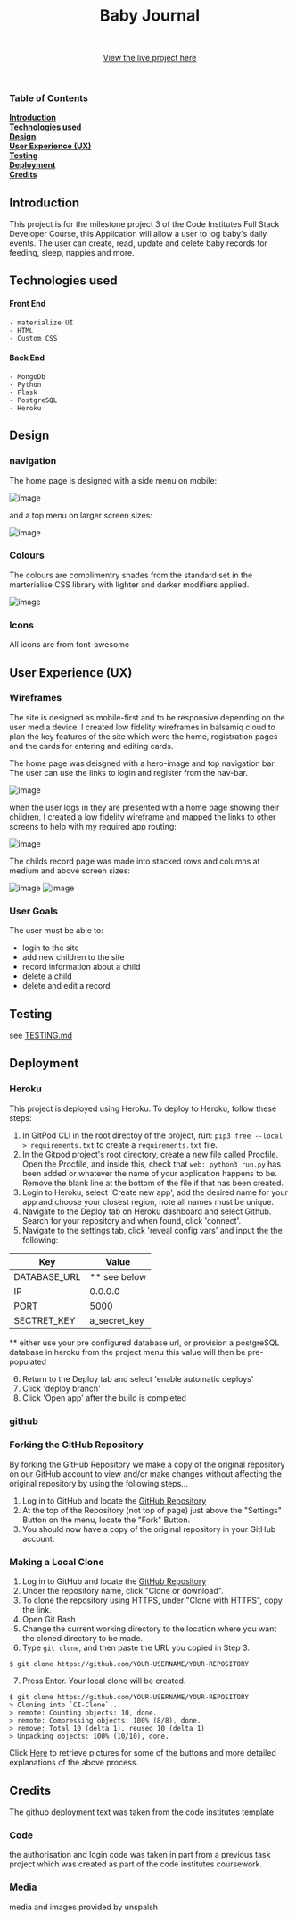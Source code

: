<h1 align="center">Baby Journal</h1>
<br> 
<div align="center">
  
[View the live project here](https://milestone-project-3-flaskapp.herokuapp.com/)

</div>
<br> 

### Table of Contents
**[Introduction](#introduction)**<br>
**[Technologies used](#technologies-used)**<br>
**[Design](#design)**<br>
**[User Experience (UX)](#user-experience-ux)**<br>
**[Testing](#testing)**<br>
**[Deployment](#deployment)**<br>
**[Credits](#credits)**<br>

## Introduction

This project is for the milestone project 3 of the Code Institutes Full Stack Developer Course, this Application will allow a user to log baby's daily events. The user can create, read, update and delete baby records for feeding, sleep, nappies and more. 

## Technologies used
  #### Front End
    - materialize UI
    - HTML
    - Custom CSS
  #### Back End  
    - MongoDb
    - Python
    - Flask
    - PostgreSQL
    - Heroku

## Design

### navigation

The home page is designed with a side menu on mobile:

![image](https://user-images.githubusercontent.com/69271605/194311558-5cf16191-f517-4271-b2f3-7fdefd549ec3.png)

and a top menu on larger screen sizes:

![image](https://user-images.githubusercontent.com/69271605/194311725-238db4f4-08c5-41d9-95e6-6115e57355c5.png)


### Colours

The colours are complimentry shades from the standard set in the marterialise CSS library with lighter and darker modifiers applied.

![image](https://user-images.githubusercontent.com/69271605/195979935-a12f6697-e6a7-4353-89cf-ffb7766f0a0e.png)


### Icons

All icons are from font-awesome

## User Experience (UX)

### Wireframes

The site is designed as mobile-first and to be responsive depending on the user media device. I created low fidelity wireframes in balsamiq cloud to plan the key features of the site which were the home, registration pages and the cards for entering and editing cards.

The home page was deisgned with a hero-image and top navigation bar. The user can use the links to login and register from the nav-bar.

![image](https://user-images.githubusercontent.com/69271605/194308033-c3c16c8b-1269-408c-906a-1fb9de1f7732.png)

when the user logs in they are presented with a home page showing their children, I created a low fidelity wireframe and mapped the links to other screens to help with my required app routing:

![image](https://user-images.githubusercontent.com/69271605/194308312-85e2868a-1fe3-4029-8fdd-9e001784cce4.png)


The childs record page was made into stacked rows and columns at medium and above screen sizes:

![image](https://user-images.githubusercontent.com/69271605/194307008-e4f3b6d1-7f6e-43e8-9e73-5ad1df2e7d9c.png)
![image](https://user-images.githubusercontent.com/69271605/194307851-47b5cc05-e1ba-4285-a6a7-314c9317a3f1.png)

### User Goals

The user must be able to:
- login to the site
- add new children to the site
- record information about a child
- delete a child
- delete and edit a record

## Testing
see [TESTING.md](https://github.com/NicoBrown/milestone-3/edit/main/TESTING.md)

## Deployment

### Heroku

This project is deployed using Heroku. To deploy to Heroku, follow these steps:

1. In GitPod CLI in the root directoy of the project, run: `pip3 free --local > requirements.txt` to create a `requirements.txt` file.
2. In the Gitpod project's root directory, create a new file called Procfile. Open the Procfile, and inside this, check that `web: python3 run.py` has been added or whatever the name of your application happens to be. Remove the blank line at the bottom of the file if that has been created.
3. Login to Heroku, select 'Create new app', add the desired name for your app and choose your closest region, note all names must be unique.
4. Navigate to the Deploy tab on Heroku dashboard and select Github. Search for your repository and when found, click 'connect'.
5. Navigate to the settings tab, click 'reveal config vars' and input the the following:

Key | Value
----|------
DATABASE_URL | ** see below
IP | 0.0.0.0
PORT | 5000
SECTRET_KEY | a_secret_key

** either use your pre configured database url, or provision a postgreSQL database in heroku from the project menu this value will then be pre-populated

6. Return to the Deploy tab and select 'enable automatic deploys'
7. Click 'deploy branch'
8. Click 'Open app' after the build is completed


### github

### Forking the GitHub Repository

By forking the GitHub Repository we make a copy of the original repository on our GitHub account to view and/or make changes without affecting the original repository by using the following steps...

1. Log in to GitHub and locate the [GitHub Repository](https://github.com/NicoBrown/milestone-3)
2. At the top of the Repository (not top of page) just above the "Settings" Button on the menu, locate the "Fork" Button.
3. You should now have a copy of the original repository in your GitHub account.

### Making a Local Clone

1. Log in to GitHub and locate the [GitHub Repository](https://github.com/NicoBrown/milestone-3)
2. Under the repository name, click "Clone or download".
3. To clone the repository using HTTPS, under "Clone with HTTPS", copy the link.
4. Open Git Bash
5. Change the current working directory to the location where you want the cloned directory to be made.
6. Type `git clone`, and then paste the URL you copied in Step 3.

```
$ git clone https://github.com/YOUR-USERNAME/YOUR-REPOSITORY
```

7. Press Enter. Your local clone will be created.

```
$ git clone https://github.com/YOUR-USERNAME/YOUR-REPOSITORY
> Cloning into `CI-Clone`...
> remote: Counting objects: 10, done.
> remote: Compressing objects: 100% (8/8), done.
> remove: Total 10 (delta 1), reused 10 (delta 1)
> Unpacking objects: 100% (10/10), done.
```

Click [Here](https://help.github.com/en/github/creating-cloning-and-archiving-repositories/cloning-a-repository#cloning-a-repository-to-github-desktop) to retrieve pictures for some of the buttons and more detailed explanations of the above process.

## Credits

The github deployment text was taken from the code institutes template


### Code

the authorisation and login code was taken in part from a previous task project which was created as part of the code institutes coursework.

### Media
 media and images provided by unspalsh

